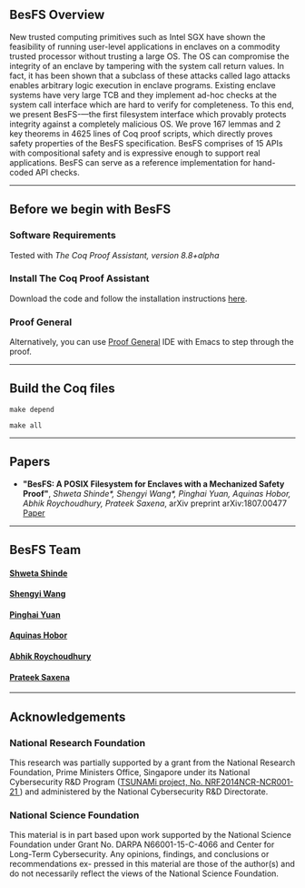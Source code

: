 ## BesFS Overview

New trusted computing primitives such as Intel SGX have shown the
feasibility of running user-level applications in enclaves on a
commodity trusted processor without trusting a large OS. The OS can
compromise the integrity of an enclave by tampering with the system
call return values. In fact, it has been shown that a subclass of
these attacks called Iago attacks enables arbitrary logic execution in
enclave programs. Existing enclave systems have very large TCB and
they implement ad-hoc checks at the system call interface which are
hard to verify for completeness. To this end, we present BesFS-—the
first filesystem interface which provably protects integrity against a
completely malicious OS. We prove 167 lemmas and 2 key theorems in
4625 lines of Coq proof scripts, which directly proves safety
properties of the BesFS specification. BesFS comprises of 15 APIs with
compositional safety and is expressive enough to support  real
applications. BesFS can serve as a reference implementation
for hand-coded API checks.

-----
## Before we begin with BesFS
### Software Requirements
Tested with _The Coq Proof Assistant, version 8.8+alpha_
### Install The Coq Proof Assistant
Download the code and follow the installation instructions [here](https://github.com/coq/coq/releases/tag/V8.8%2Balpha).
### Proof General 
Alternatively, you can use [Proof General](https://proofgeneral.github.io/) IDE with Emacs to step through the proof.

-----
## Build the Coq files
```
make depend

make all
```
-----

## Papers

* **"BesFS: A POSIX Filesystem for Enclaves with a Mechanized Safety Proof"**, 
_Shweta Shinde*, Shengyi Wang*, Pinghai Yuan, Aquinas Hobor, Abhik Roychoudhury, Prateek Saxena_, 
arXiv preprint arXiv:1807.00477
[Paper](https://arxiv.org/abs/1807.00477)

-----
## BesFS Team 

#### [Shweta Shinde](https://people.eecs.berkeley.edu/~shwetas/)

#### [Shengyi Wang](https://www.comp.nus.edu.sg/~shengyi/)

#### [Pinghai Yuan](https://www.comp.nus.edu.sg/~yuanping/)

#### [Aquinas Hobor](https://www.comp.nus.edu.sg/~hobor/)

#### [Abhik Roychoudhury](https://www.comp.nus.edu.sg/~abhik/)

#### [Prateek Saxena](https://www.comp.nus.edu.sg/~prateeks/) 
-----
## Acknowledgements
### National Research Foundation 
This research was partially supported by a grant from the National Research Foundation, Prime Ministers Office, Singapore under its National Cybersecurity R&D Program (<a href="http://www.comp.nus.edu.sg/~tsunami/">TSUNAMi project, No. NRF2014NCR-NCR001-21 </a>) and administered by the National Cybersecurity R&D Directorate.
### National Science Foundation 
This material is in part based upon work supported by the National Science Foundation under Grant No. DARPA N66001-15-C-4066 and Center for Long-Term Cybersecurity. Any opinions, findings, and conclusions or recommendations ex- pressed in this material are those of the author(s) and do not necessarily reflect the views of the National Science Foundation. 
